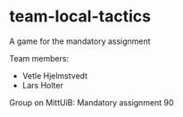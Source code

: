 # team-local-tactics
A game for the mandatory assignment

Team members:
- Vetle Hjelmstvedt
- Lars Holter

Group on MittUiB:  Mandatory assignment 90
